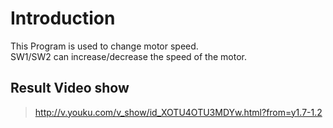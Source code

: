 # Introduction

This Program is used to change motor speed.   
SW1/SW2 can increase/decrease the speed of the motor.

## Result Video show
> http://v.youku.com/v_show/id_XOTU4OTU3MDYw.html?from=y1.7-1.2
